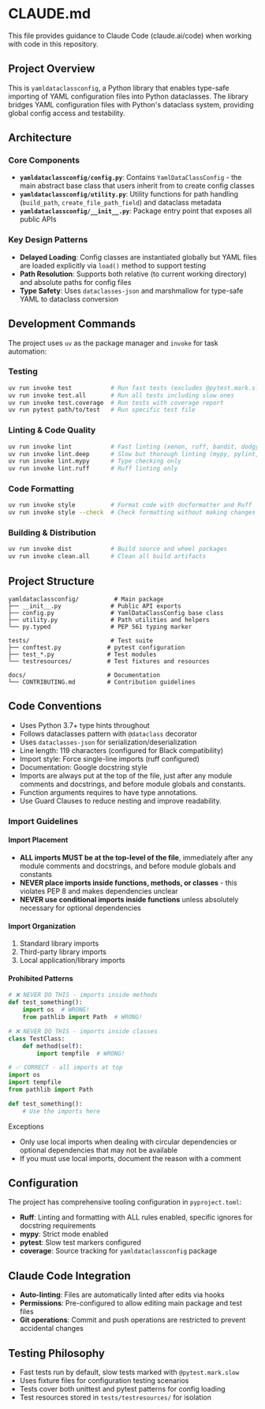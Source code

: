# CLAUDE.md

This file provides guidance to Claude Code (claude.ai/code) when working with code in this repository.

## Project Overview

This is `yamldataclassconfig`, a Python library that enables type-safe importing of YAML configuration files into Python dataclasses. The library bridges YAML configuration files with Python's dataclass system, providing global config access and testability.

## Architecture

### Core Components

- **`yamldataclassconfig/config.py`**: Contains `YamlDataClassConfig` - the main abstract base class that users inherit from to create config classes
- **`yamldataclassconfig/utility.py`**: Utility functions for path handling (`build_path`, `create_file_path_field`) and dataclass metadata
- **`yamldataclassconfig/__init__.py`**: Package entry point that exposes all public APIs

### Key Design Patterns

- **Delayed Loading**: Config classes are instantiated globally but YAML files are loaded explicitly via `load()` method to support testing
- **Path Resolution**: Supports both relative (to current working directory) and absolute paths for config files
- **Type Safety**: Uses `dataclasses-json` and marshmallow for type-safe YAML to dataclass conversion

## Development Commands

The project uses `uv` as the package manager and `invoke` for task automation:

### Testing
```bash
uv run invoke test           # Run fast tests (excludes @pytest.mark.slow)
uv run invoke test.all       # Run all tests including slow ones
uv run invoke test.coverage  # Run tests with coverage report
uv run pytest path/to/test   # Run specific test file
```

### Linting & Code Quality
```bash
uv run invoke lint           # Fast linting (xenon, ruff, bandit, dodgy, flake8, pydocstyle)
uv run invoke lint.deep      # Slow but thorough linting (mypy, pylint, semgrep)
uv run invoke lint.mypy      # Type checking only
uv run invoke lint.ruff      # Ruff linting only
```

### Code Formatting
```bash
uv run invoke style          # Format code with docformatter and Ruff
uv run invoke style --check  # Check formatting without making changes
```

### Building & Distribution
```bash
uv run invoke dist           # Build source and wheel packages
uv run invoke clean.all      # Clean all build artifacts
```

## Project Structure

```
yamldataclassconfig/          # Main package
├── __init__.py              # Public API exports
├── config.py                # YamlDataClassConfig base class
├── utility.py               # Path utilities and helpers
└── py.typed                 # PEP 561 typing marker

tests/                       # Test suite
├── conftest.py             # pytest configuration
├── test_*.py               # Test modules
└── testresources/          # Test fixtures and resources

docs/                       # Documentation
└── CONTRIBUTING.md         # Contribution guidelines
```

## Code Conventions

- Uses Python 3.7+ type hints throughout
- Follows dataclasses pattern with `@dataclass` decorator
- Uses `dataclasses-json` for serialization/deserialization
- Line length: 119 characters (configured for Black compatibility)
- Import style: Force single-line imports (ruff configured)
- Documentation: Google docstring style
- Imports are always put at the top of the file, just after any module comments and docstrings, and before module globals and constants.
- Function arguments requires to have type annotations.
- Use Guard Clauses to reduce nesting and improve readability.

### Import Guidelines

#### Import Placement

- **ALL imports MUST be at the top-level of the file**, immediately after any module comments and docstrings, and before module globals and constants
- **NEVER place imports inside functions, methods, or classes** - this violates PEP 8 and makes dependencies unclear
- **NEVER use conditional imports inside functions** unless absolutely necessary for optional dependencies

#### Import Organization

1. Standard library imports
2. Third-party library imports
3. Local application/library imports

#### Prohibited Patterns

```python
# ❌ NEVER DO THIS - imports inside methods
def test_something():
    import os  # WRONG!
    from pathlib import Path  # WRONG!

# ❌ NEVER DO THIS - imports inside classes
class TestClass:
    def method(self):
        import tempfile  # WRONG!

# ✅ CORRECT - all imports at top
import os
import tempfile
from pathlib import Path

def test_something():
    # Use the imports here
```

Exceptions

- Only use local imports when dealing with circular dependencies or optional dependencies that may not be available
- If you must use local imports, document the reason with a comment

## Configuration

The project has comprehensive tooling configuration in `pyproject.toml`:
- **Ruff**: Linting and formatting with ALL rules enabled, specific ignores for docstring requirements
- **mypy**: Strict mode enabled
- **pytest**: Slow test markers configured
- **coverage**: Source tracking for `yamldataclassconfig` package

## Claude Code Integration

- **Auto-linting**: Files are automatically linted after edits via hooks
- **Permissions**: Pre-configured to allow editing main package and test files
- **Git operations**: Commit and push operations are restricted to prevent accidental changes

## Testing Philosophy

- Fast tests run by default, slow tests marked with `@pytest.mark.slow`
- Uses fixture files for configuration testing scenarios
- Tests cover both unittest and pytest patterns for config loading
- Test resources stored in `tests/testresources/` for isolation